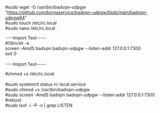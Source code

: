 #sudo wget -O /usr/bin/badvpn-udpgw "https://github.com/bornaservice/badvpn-udpgw/blob/main/badvpn-udpgw64"      <br>
#sudo touch /etc/rc.local   <br>
#sudo nano /etc/rc.local         <br>

----Import Text-----<br>
#!/bin/sh -e   <br>
screen -AmdS badvpn badvpn-udpgw --listen-addr 127.0.0.1:7300  <br>
exit 0   <br>
<br>
----Import Text-----

#chmod +x /etc/rc.local          <br>           
#sudo systemctl status rc-local.service           <br>
#sudo chmod +x /usr/bin/badvpn-udpgw             <br>
#sudo screen -AmdS badvpn badvpn-udpgw --listen-addr 127.0.0.1:7300        <br>
#reboot   <br>
#sudo lsof -i -P -n | grep LISTEN        <br>

